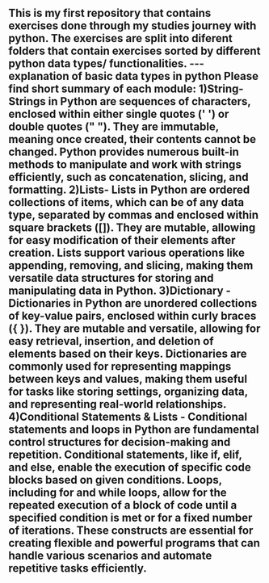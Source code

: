 This is my first repository that contains exercises done through my studies journey with python. The exercises are split into diferent folders that contain exercises sorted by different python data types/ functionalities.
--- explanation of basic data types in python
Please find short summary of each module: 1)String- Strings in Python are sequences of characters, enclosed within either single quotes (' ') or double quotes (" "). They are immutable, meaning once created, their contents cannot be changed. Python provides numerous built-in methods to manipulate and work with strings efficiently, such as concatenation, slicing, and formatting. 2)Lists- Lists in Python are ordered collections of items, which can be of any data type, separated by commas and enclosed within square brackets ([]). They are mutable, allowing for easy modification of their elements after creation. Lists support various operations like appending, removing, and slicing, making them versatile data structures for storing and manipulating data in Python. 3)Dictionary -Dictionaries in Python are unordered collections of key-value pairs, enclosed within curly braces ({ }). They are mutable and versatile, allowing for easy retrieval, insertion, and deletion of elements based on their keys. Dictionaries are commonly used for representing mappings between keys and values, making them useful for tasks like storing settings, organizing data, and representing real-world relationships. 4)Conditional Statements & Lists - Conditional statements and loops in Python are fundamental control structures for decision-making and repetition. Conditional statements, like if, elif, and else, enable the execution of specific code blocks based on given conditions. Loops, including for and while loops, allow for the repeated execution of a block of code until a specified condition is met or for a fixed number of iterations. These constructs are essential for creating flexible and powerful programs that can handle various scenarios and automate repetitive tasks efficiently.
---

